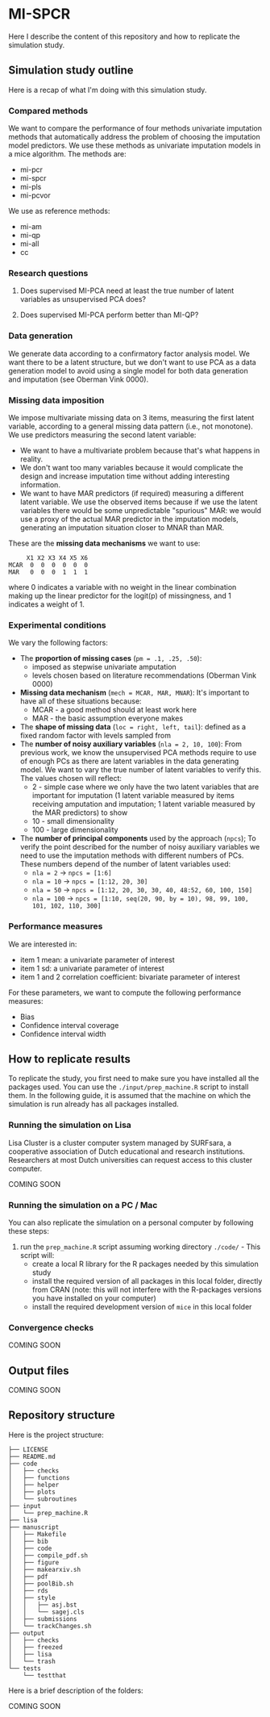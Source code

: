 # MI-SPCR

Here I describe the content of this repository and how to replicate the simulation study.

## Simulation study outline

Here is a recap of what I'm doing with this simulation study.

### Compared methods

We want to compare the performance of four methods univariate imputation methods that automatically address the problem of choosing the imputation model predictors.
We use these methods as univariate imputation models in a mice algorithm.
The methods are:

- mi-pcr
- mi-spcr
- mi-pls
- mi-pcvor

We use as reference methods:

- mi-am
- mi-qp
- mi-all
- cc

### Research questions

1. Does supervised MI-PCA need at least the true number of latent variables as unsupervised PCA does?

2. Does supervised MI-PCA perform better than MI-QP?

### Data generation

We generate data according to a confirmatory factor analysis model.
We want there to be a latent structure, but we don't want to use PCA as a data generation model to avoid using a single model for both data generation and imputation (see Oberman Vink 0000).

### Missing data imposition

We impose multivariate missing data on 3 items, measuring the first latent variable, according to a general missing data pattern (i.e., not monotone).
We use predictors measuring the second latent variable:

- We want to have a multivariate problem because that's what happens in reality.
- We don't want too many variables because it would complicate the design and increase imputation time without adding interesting information.
- We want to have MAR predictors (if required) measuring a different latent variable.
We use the observed items because if we use the latent variables there would be some unpredictable "spurious" MAR:
we would use a proxy of the actual MAR predictor in the imputation models, generating an imputation situation closer to MNAR than MAR.

These are the **missing data mechanisms** we want to use:

```
     X1 X2 X3 X4 X5 X6
MCAR  0  0  0  0  0  0
MAR   0  0  0  1  1  1
```

where 0 indicates a variable with no weight in the linear combination making up the linear predictor for the logit(p) of missingness, and 1 indicates a weight of 1.

### Experimental conditions

We vary the following factors:

- The **proportion of missing cases** (`pm = .1, .25, .50`):
  - imposed as stepwise univariate amputation
  - levels chosen based on literature recommendations (Oberman Vink 0000)
- **Missing data mechanism** (`mech = MCAR, MAR, MNAR`):
    It's important to have all of these situations because:
  - MCAR - a good method should at least work here
  - MAR - the basic assumption everyone makes
- The **shape of missing data** (`loc = right, left, tail`): defined as a fixed random factor with levels sampled from
- The **number of noisy auxiliary variables** (`nla = 2, 10, 100`):
    From previous work, we know the unsupervised PCA methods require to use of enough PCs as there are latent variables in the data generating model.
    We want to vary the true number of latent variables to verify this.
    The values chosen will reflect:
  - 2 - simple case where we only have the two latent variables that are important for imputation (1 latent variable measured by items receiving amputation and imputation; 1 latent variable measured by the MAR predictors) to show
  - 10 - small dimensionality
  - 100 - large dimensionality
- The **number of principal components** used by the approach (`npcs`);
  To verify the point described for the number of noisy auxiliary variables we need to use the imputation methods with different numbers of PCs.
  These numbers depend of the number of latent variables used:
  - `nla = 2` -> `npcs = [1:6]`
  - `nla = 10` -> `npcs = [1:12, 20, 30]`
  - `nla = 50` -> `npcs = [1:12, 20, 30, 30, 40, 48:52, 60, 100, 150]`
  - `nla = 100` -> `npcs = [1:10, seq(20, 90, by = 10), 98, 99, 100, 101, 102, 110, 300]`
  
### Performance measures

We are interested in:

- item 1 mean: a univariate parameter of interest
- item 1 sd: a univariate parameter of interest
- item 1 and 2 correlation coefficient: bivariate parameter of interest

For these parameters, we want to compute the following performance measures:

- Bias
- Confidence interval coverage
- Confidence interval width

## How to replicate results

To replicate the study, you first need to make sure you have installed all the packages used.
You can use the `./input/prep_machine.R` script to install them.
In the following guide, it is assumed that the machine on which the simulation is run already has all packages installed.

### Running the simulation on Lisa

Lisa Cluster is a cluster computer system managed by SURFsara, a cooperative association of Dutch educational and
research institutions.
Researchers at most Dutch universities can request access to this cluster computer.

COMING SOON

### Running the simulation on a PC / Mac

You can also replicate the simulation on a personal computer by following these steps:

1. run the `prep_machine.R` script assuming working directory `./code/` - This script will:
    - create a local R library for the R packages needed by this simulation study
    - install the required version of all packages in this local folder, directly from CRAN (note: this will not interfere with the R-packages versions you have installed on your computer)
    - install the required development version of `mice` in this local folder

### Convergence checks

COMING SOON

## Output files

COMING SOON

## Repository structure

Here is the project structure:

```
├── LICENSE
├── README.md
├── code
│   ├── checks
│   ├── functions
│   ├── helper
│   ├── plots
│   └── subroutines
├── input
│   └── prep_machine.R
├── lisa
├── manuscript
│   ├── Makefile
│   ├── bib
│   ├── code
│   ├── compile_pdf.sh
│   ├── figure
│   ├── makearxiv.sh
│   ├── pdf
│   ├── poolBib.sh
│   ├── rds
│   ├── style
│   │   ├── asj.bst
│   │   └── sagej.cls
│   ├── submissions
│   └── trackChanges.sh
├── output
│   ├── checks
│   ├── freezed
│   ├── lisa
│   └── trash
└── tests
    └── testthat

```

Here is a brief description of the folders:

COMING SOON
